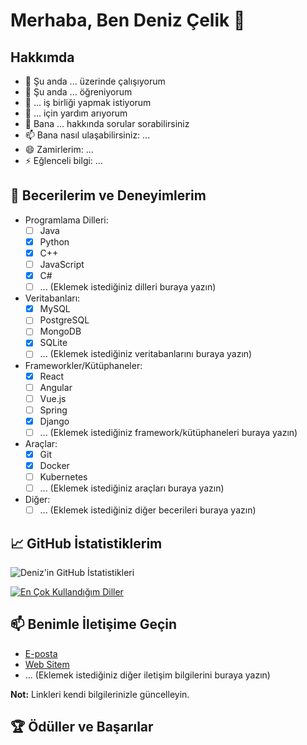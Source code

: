 # Merhaba, Ben Deniz Çelik 👋

## Hakkımda

- 🔭 Şu anda ... üzerinde çalışıyorum
- 🌱 Şu anda ... öğreniyorum
- 👯 ... iş birliği yapmak istiyorum
- 🤔 ... için yardım arıyorum
- 💬 Bana ... hakkında sorular sorabilirsiniz
- 📫 Bana nasıl ulaşabilirsiniz: ...
- 😄 Zamirlerim: ...
- ⚡ Eğlenceli bilgi: ...

## 🚀 Becerilerim ve Deneyimlerim

- Programlama Dilleri:
  - [ ] Java
  - [x] Python
  - [x] C++
  - [ ] JavaScript
  - [x] C#
  - [ ] ... (Eklemek istediğiniz dilleri buraya yazın)

- Veritabanları:
  - [x] MySQL
  - [ ] PostgreSQL
  - [ ] MongoDB
  - [x] SQLite
  - [ ] ... (Eklemek istediğiniz veritabanlarını buraya yazın)

- Frameworkler/Kütüphaneler:
  - [x] React
  - [ ] Angular
  - [ ] Vue.js
  - [ ] Spring
  - [x] Django
  - [ ] ... (Eklemek istediğiniz framework/kütüphaneleri buraya yazın)

- Araçlar:
  - [x] Git
  - [x] Docker
  - [ ] Kubernetes
  - [ ] ... (Eklemek istediğiniz araçları buraya yazın)

- Diğer:
  - [ ] ... (Eklemek istediğiniz diğer becerileri buraya yazın)

## 📈 GitHub İstatistiklerim

![Deniz'in GitHub İstatistikleri](https://github-readme-stats.vercel.app/api?username=denizcelik213&show_icons=true&theme=radical)

[![En Çok Kullandığım Diller](https://github-readme-stats.vercel.app/api/top-langs/?username=denizcelik213&layout=compact&theme=radical)](https://github.com/anuraghazra/github-readme-stats)

## 📫 Benimle İletişime Geçin

- [E-posta](mailto:dcelik@denizcelik.me)
- [Web Sitem](https://denizcelik.me)
- ... (Eklemek istediğiniz diğer iletişim bilgilerini buraya yazın)

**Not:** Linkleri kendi bilgilerinizle güncelleyin.

## 🏆 Ödüller ve Başarılar

